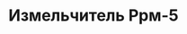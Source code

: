 ---
id: '12'
title: Измельчитель Ррм-5
description: Залог 10000 рублей
price: '1500'
order: 12
default_thumbnail_image: image/ppm5.jpg
default_original_image: image/ppm5_sm.jpg
category: content/category/02sad.md
featured: true
layout: product
---